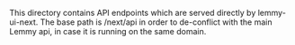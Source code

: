 This directory contains API endpoints which are served directly by lemmy-ui-next.
The base path is /next/api in order to de-conflict with the main Lemmy api, in case it is running on the same
domain.
